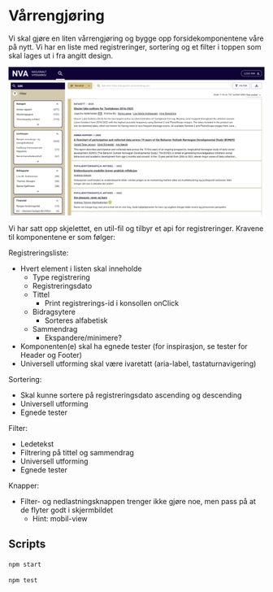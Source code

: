 # Vårrengjøring

Vi skal gjøre en liten vårrengjøring og bygge opp forsidekomponentene våre på nytt. Vi har en liste med registreringer, sortering og et filter i toppen som skal lages ut i fra angitt design.

![img.png](src/assets/landing-page.png)

Vi har satt opp skjelettet, en util-fil og tilbyr et api for registreringer.
Kravene til komponentene er som følger:

Registreringsliste:
- Hvert element i listen skal inneholde
    - Type registrering
    - Registreringsdato
    - Tittel
        - Print registrerings-id i konsollen onClick
    - Bidragsytere
        - Sorteres alfabetisk
    - Sammendrag
        - Ekspandere/minimere?
- Komponenten(e) skal ha egnede tester (for inspirasjon, se tester for Header og Footer)
- Universell utforming skal være ivaretatt (aria-label, tastaturnavigering)

Sortering:
- Skal kunne sortere på registreringsdato ascending og descending
- Universell utforming
- Egnede tester

Filter:
- Ledetekst
- Filtrering på tittel og sammendrag
- Universell utforming
- Egnede tester

Knapper:
- Filter- og nedlastningsknappen trenger ikke gjøre noe, men pass på at de flyter godt i skjermbildet 
  - Hint: mobil-view

## Scripts
```npm start```

```npm test```